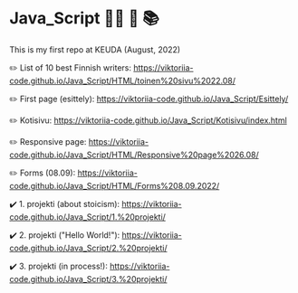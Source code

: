 # Java_Script :woman_technologist: :fallen_leaf: :books:

This is my first repo at KEUDA (August, 2022)

:pencil2: List of 10 best Finnish writers: https://viktoriia-code.github.io/Java_Script/HTML/toinen%20sivu%2022.08/

:pencil2: First page (esittely): https://viktoriia-code.github.io/Java_Script/Esittely/

:pencil2: Kotisivu: https://viktoriia-code.github.io/Java_Script/Kotisivu/index.html

:pencil2: Responsive page: https://viktoriia-code.github.io/Java_Script/HTML/Responsive%20page%2026.08/

:pencil2: Forms (08.09): https://viktoriia-code.github.io/Java_Script/HTML/Forms%208.09.2022/
  
:heavy_check_mark: 1. projekti (about stoicism): https://viktoriia-code.github.io/Java_Script/1.%20projekti/

:heavy_check_mark: 2. projekti ("Hello World!"): https://viktoriia-code.github.io/Java_Script/2.%20projekti/

:heavy_check_mark: 3. projekti (in process!): https://viktoriia-code.github.io/Java_Script/3.%20projekti/
